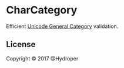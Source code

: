 # CharCategory

Efficient [Unicode General Category](https://en.wikipedia.org/wiki/Template:General_Category_(Unicode)) validation.

## License

Copyright © 2017 @Hydroper